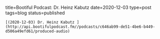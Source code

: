 
title=Bootiful Podcast: Dr. Heinz Kabutz 
date=2020-12-03
type=post
tags=blog
status=published
~~~~~~
[(2020-12-03) Dr. Heinz Kabutz ](http://api.bootifulpodcast.fm//podcasts/c646ab99-de51-4be6-b449-d506a49efd61/produced-audio) 
            